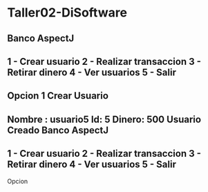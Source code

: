 # Taller02-DiSoftware
Banco AspectJ
------------------------------------
1 - Crear usuario
2 - Realizar transaccion
3 - Retirar dinero
4 - Ver usuarios
5 - Salir
------------------------------------
Opcion
1
Crear Usuario
------------------------------------
Nombre :
usuario5
Id: 
5
Dinero: 
500
****Usuario Creado****
Banco AspectJ
------------------------------------
1 - Crear usuario
2 - Realizar transaccion
3 - Retirar dinero
4 - Ver usuarios
5 - Salir
------------------------------------
Opcion